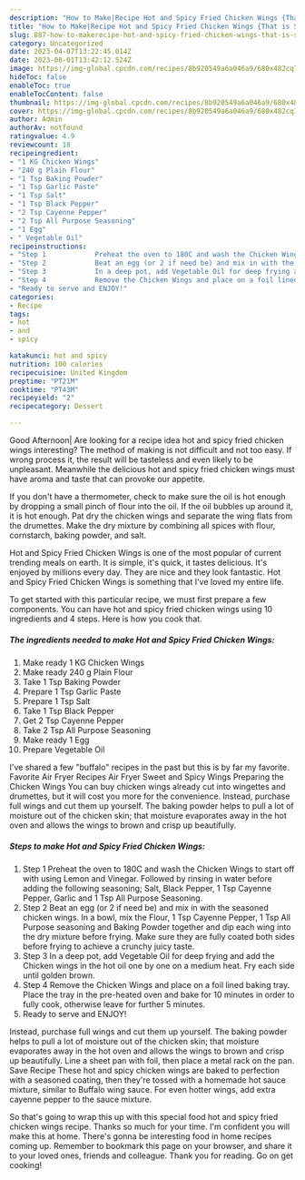 ```yaml
---
description: "How to Make|Recipe Hot and Spicy Fried Chicken Wings {That is Special"
title: "How to Make|Recipe Hot and Spicy Fried Chicken Wings {That is Special"
slug: 887-how-to-makerecipe-hot-and-spicy-fried-chicken-wings-that-is-special
category: Uncategorized
date: 2023-04-07T13:22:45.014Z
date: 2023-08-01T13:42:12.524Z
image: https://img-global.cpcdn.com/recipes/8b920549a6a046a9/680x482cq70/hot-and-spicy-fried-chicken-wings-recipe-main-photo.jpg
hideToc: false
enableToc: true
enableTocContent: false
thumbnail: https://img-global.cpcdn.com/recipes/8b920549a6a046a9/680x482cq70/hot-and-spicy-fried-chicken-wings-recipe-main-photo.jpg
cover: https://img-global.cpcdn.com/recipes/8b920549a6a046a9/680x482cq70/hot-and-spicy-fried-chicken-wings-recipe-main-photo.jpg
author: Admin
authorAv: notfound
ratingvalue: 4.9
reviewcount: 18
recipeingredient:
- "1 KG Chicken Wings"
- "240 g Plain Flour"
- "1 Tsp Baking Powder"
- "1 Tsp Garlic Paste"
- "1 Tsp Salt"
- "1 Tsp Black Pepper"
- "2 Tsp Cayenne Pepper"
- "2 Tsp All Purpose Seasoning"
- "1 Egg"
- " Vegetable Oil"
recipeinstructions:
- "Step 1            Preheat the oven to 180C and wash the Chicken Wings to start off with using Lemon and Vinegar. Followed by rinsing in water before adding the following seasoning; Salt, Black Pepper, 1 Tsp Cayenne Pepper, Garlic and 1 Tsp All Purpose Seasoning."
- "Step 2            Beat an egg (or 2 if need be) and mix in with the seasoned chicken wings. In a bowl, mix the Flour, 1 Tsp Cayenne Pepper, 1 Tsp All Purpose seasoning and Baking Powder together and dip each wing into the dry mixture before frying. Make sure they are fully coated both sides before frying to achieve a crunchy juicy taste."
- "Step 3            In a deep pot, add Vegetable Oil for deep frying and add the Chicken wings in the hot oil one by one on a medium heat. Fry each side until golden brown."
- "Step 4            Remove the Chicken Wings and place on a foil lined baking tray. Place the tray in the pre-heated oven and bake for 10 minutes in order to fully cook, otherwise leave for further 5 minutes."
- "Ready to serve and ENJOY!"
categories:
- Recipe
tags:
- hot
- and
- spicy

katakunci: hot and spicy 
nutrition: 100 calories
recipecuisine: United Kingdom
preptime: "PT21M"
cooktime: "PT43M"
recipeyield: "2"
recipecategory: Dessert

---
```



Good Afternoon| Are looking for a recipe idea hot and spicy fried chicken wings interesting? The method of making is not difficult and not too easy. If wrong process it, the result will be tasteless and even likely to be unpleasant. Meanwhile the delicious hot and spicy fried chicken wings must have aroma and taste that can provoke our appetite.





If you don&#39;t have a thermometer, check to make sure the oil is hot enough by dropping a small pinch of flour into the oil. If the oil bubbles up around it, it is hot enough. Pat dry the chicken wings and separate the wing flats from the drumettes. Make the dry mixture by combining all spices with flour, cornstarch, baking powder, and salt.

Hot and Spicy Fried Chicken Wings is one of the most popular of current trending meals on earth. It is simple, it's quick, it tastes delicious. It's enjoyed by millions every day. They are nice and they look fantastic. Hot and Spicy Fried Chicken Wings is something that I've loved my entire life.


To get started with this particular recipe, we must first prepare a few components. You can have hot and spicy fried chicken wings using 10 ingredients and 4 steps. Here is how you cook that.

<!--inarticleads1-->

##### The ingredients needed to make Hot and Spicy Fried Chicken Wings:

1. Make ready 1 KG Chicken Wings
1. Make ready 240 g Plain Flour
1. Take 1 Tsp Baking Powder
1. Prepare 1 Tsp Garlic Paste
1. Prepare 1 Tsp Salt
1. Take 1 Tsp Black Pepper
1. Get 2 Tsp Cayenne Pepper
1. Take 2 Tsp All Purpose Seasoning
1. Make ready 1 Egg
1. Prepare  Vegetable Oil


I&#39;ve shared a few &#34;buffalo&#34; recipes in the past but this is by far my favorite. Favorite Air Fryer Recipes Air Fryer Sweet and Spicy Wings Preparing the Chicken Wings You can buy chicken wings already cut into wingettes and drumettes, but it will cost you more for the convenience. Instead, purchase full wings and cut them up yourself. The baking powder helps to pull a lot of moisture out of the chicken skin; that moisture evaporates away in the hot oven and allows the wings to brown and crisp up beautifully. 

<!--inarticleads2-->

##### Steps to make Hot and Spicy Fried Chicken Wings:

1. Step 1            Preheat the oven to 180C and wash the Chicken Wings to start off with using Lemon and Vinegar. Followed by rinsing in water before adding the following seasoning; Salt, Black Pepper, 1 Tsp Cayenne Pepper, Garlic and 1 Tsp All Purpose Seasoning.
1. Step 2            Beat an egg (or 2 if need be) and mix in with the seasoned chicken wings. In a bowl, mix the Flour, 1 Tsp Cayenne Pepper, 1 Tsp All Purpose seasoning and Baking Powder together and dip each wing into the dry mixture before frying. Make sure they are fully coated both sides before frying to achieve a crunchy juicy taste.
1. Step 3            In a deep pot, add Vegetable Oil for deep frying and add the Chicken wings in the hot oil one by one on a medium heat. Fry each side until golden brown.
1. Step 4            Remove the Chicken Wings and place on a foil lined baking tray. Place the tray in the pre-heated oven and bake for 10 minutes in order to fully cook, otherwise leave for further 5 minutes.
1. Ready to serve and ENJOY!

Instead, purchase full wings and cut them up yourself. The baking powder helps to pull a lot of moisture out of the chicken skin; that moisture evaporates away in the hot oven and allows the wings to brown and crisp up beautifully. Line a sheet pan with foil, then place a metal rack on the pan. Save Recipe These hot and spicy chicken wings are baked to perfection with a seasoned coating, then they&#39;re tossed with a homemade hot sauce mixture, similar to Buffalo wing sauce. For even hotter wings, add extra cayenne pepper to the sauce mixture. 

So that's going to wrap this up with this special food hot and spicy fried chicken wings recipe. Thanks so much for your time. I'm confident you will make this at home. There's gonna be interesting food in home recipes coming up. Remember to bookmark this page on your browser, and share it to your loved ones, friends and colleague. Thank you for reading. Go on get cooking!
